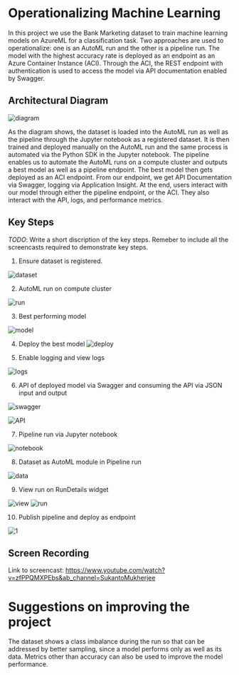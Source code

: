 
# Operationalizing Machine Learning

In this project we use the Bank Marketing dataset to train machine learning models on AzureML for a classification task. Two approaches are used to operationalize: one is an AutoML run and the other is a pipeline run. The model with the highest accuracy rate is deployed as an endpoint as an Azure Container Instance (ACI). Through the ACI, the REST endpoint with authentication is used to access the model via API documentation enabled by Swagger.

## Architectural Diagram
![diagram](https://github.com/sukanto-m/nd00333_AZMLND_C2/blob/master/Images/MLOps-Flow.jpeg)

As the diagram shows, the dataset is loaded into the AutoML run as well as the pipeline through the Jupyter notebook as a registered dataset. It is then trained and deployed manually on the AutoML run and the same process is automated via the Python SDK in the Jupyter notebook. The pipeline enables us to automate the AutoML runs on a compute cluster and outputs a best model as well as a pipeline endpoint. The best model then gets deployed as an ACI endpoint. From our endpoint, we get API Documentation via Swagger, logging via Application Insight. At the end, users interact with our model through either the pipeline endpoint, or the ACI. They also interact with the API, logs, and performance metrics.

## Key Steps
*TODO*: Write a short discription of the key steps. Remeber to include all the screencasts required to demonstrate key steps. 

1. Ensure dataset is registered.

![dataset](https://github.com/sukanto-m/nd00333_AZMLND_C2/blob/master/Images/Screenshot%202021-08-15%20at%205.47.27%20PM.png)

2. AutoML run on compute cluster

![run](https://github.com/sukanto-m/nd00333_AZMLND_C2/blob/master/Images/Screenshot%202021-08-22%20at%206.02.33%20PM.png)

3. Best performing model

![model](https://github.com/sukanto-m/nd00333_AZMLND_C2/blob/master/Images/Screenshot%202021-08-21%20at%204.59.19%20PM.png)

4. Deploy the best model
![deploy](https://github.com/sukanto-m/nd00333_AZMLND_C2/blob/master/Images/Screenshot%202021-08-22%20at%206.43.38%20PM.png)

5. Enable logging and view logs

![logs](https://github.com/sukanto-m/nd00333_AZMLND_C2/blob/master/Images/Screenshot%202021-08-22%20at%206.41.52%20PM.png)

6. API of deployed model via Swagger and consuming the API via JSON input and output

![swagger](https://github.com/sukanto-m/nd00333_AZMLND_C2/blob/master/Images/Screenshot%202021-08-22%20at%207.11.26%20PM.png)

![API](https://github.com/sukanto-m/nd00333_AZMLND_C2/blob/master/Images/Screenshot%202021-08-22%20at%207.16.38%20PM.png)


7. Pipeline run via Jupyter notebook

![notebook](https://github.com/sukanto-m/nd00333_AZMLND_C2/blob/master/Images/Screenshot%202021-08-22%20at%207.33.12%20PM.png)

8. Dataset as AutoML module in Pipeline run

![data](https://github.com/sukanto-m/nd00333_AZMLND_C2/blob/master/Images/Screenshot%202021-08-22%20at%207.43.11%20PM.png)

9. View run on RunDetails widget

![view](https://github.com/sukanto-m/nd00333_AZMLND_C2/blob/master/Images/Screenshot%202021-08-22%20at%208.02.55%20PM.png)
![run](https://github.com/sukanto-m/nd00333_AZMLND_C2/blob/master/Images/Screenshot%202021-08-22%20at%208.03.08%20PM.png)

10. Publish pipeline and deploy as endpoint

![1](https://github.com/sukanto-m/nd00333_AZMLND_C2/blob/master/Images/Screenshot%202021-08-22%20at%208.05.22%20PM.png)



## Screen Recording


Link to screencast: https://www.youtube.com/watch?v=zfPPQMXPEbs&ab_channel=SukantoMukherjee

# Suggestions on improving the project

The dataset shows a class imbalance during the run so that can be addressed by better sampling, since a model performs only as well as its data. Metrics other than accuracy can also be used to improve the model performance.
